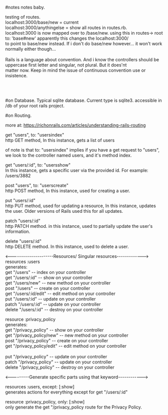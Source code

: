
#notes notes baby.



testing of routes. <br>
localhost:3000/base/new = current <br>
localhost:3000/anythingelse = show all routes in routes.rb.<br>
localhost:3000 is now mapped over to /base/new. using this in routes->  root to: 'base#new' apparently this changes the localhost:3000/ <br>
to point to base/new instead. If i don't do base/new however... it won't work normally either though... <br>
<br>
Rails is a language about convention. And i know the controllers should be uppercase first letter and singular, not plural. But it does'nt<br>
matter now. Keep in mind the issue of continuous convention use or insistence.<br>


<br>
<br>

#on Database.
Typical sqlite database. Current type is sqlite3. accessible in /db of your root rails project.<br>


#on Routing.

more at: https://richonrails.com/articles/understanding-rails-routing<br>

get "users", to: "usersindex"<br>
http GET method, In this instance, gets a list of users<br>

of note is that to: "usersindex" implies if you have a get request to "users", we look to the controller named users, and it's method index.<br>

get "users/:id", to: "usersshow"<br>
 In this instance, gets a specific user via the provided id.  For example: /users/3882<br>

post "users", to: "userscreate"<br>
 http POST method, In this instance, used for creating a user.<br>

put "users/:id"<br>
 http PUT method, used for updating a resource, In this instance, updates the user.  Older versions of Rails used this for all updates.<br>

patch "users/:id"<br>
  http PATCH method.  in this instance, used to partially update the user's information.<br>

delete "users/:id"<br>
 http DELETE method.  In this instance, used to delete a user.<br>



<---------------------Resources/ Singular resources------------->
resources :users<br>
 generates:<br>
   get "/users" -- index on your controller<br>
   get "/users/:id" -- show on your controller<br>
   get "/users/new" -- new method on your controller<br>
   post "/users" -- create on your controller<br>
   get "/users/:id/edit" -- edit method on your controller<br>
   put "/users/:id" -- update on your controller<br>
   patch "/users/:id" -- update on your controller<br>
   delete "/users/:id" -- destroy on your controller<br>


resource :privacy_policy<br>
 generates:<br>
   get "/privacy_policy" -- show on your controller<br>
   get "/privacy_policy/new" -- new method on your controller<br>
   post "/privacy_policy" -- create on your controller<br>
   get "/privacy_policy/edit" -- edit method on your controller<br><br>
   put "/privacy_policy" -- update on your controller<br>
   patch "/privacy_policy" -- update on your controller<br>
   delete "/privacy_policy" -- destroy on your controller<br>



<---------Generate specific parts using that keyword------------><br>

resources :users, except: [:show]<br>
 generates actions for everything except for get "/users/:id"<br>

resource :privacy_policy, only: [:show]<br>
 only generate the get "/privacy_policy route for the Privacy Policy.<br>
<br>

